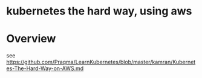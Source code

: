 # kubernetes the hard way, using aws

# Overview
see https://github.com/Praqma/LearnKubernetes/blob/master/kamran/Kubernetes-The-Hard-Way-on-AWS.md

 